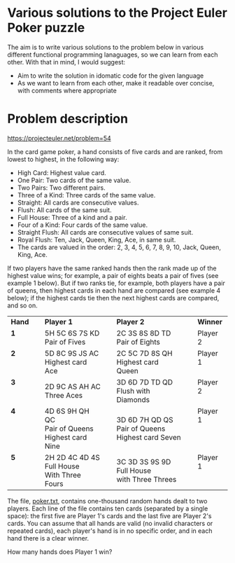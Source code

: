 # Various solutions to the Project Euler Poker puzzle

The aim is to write various solutions to the problem below in various different functional programming lanaguages, so we can learn from each other.  With that in mind, I would suggest:

- Aim to write the solution in idomatic code for the given language
- As we want to learn from each other, make it readable over concise, with comments where appropriate

# Problem description

https://projecteuler.net/problem=54


In the card game poker, a hand consists of five cards and are ranked, from lowest to highest, in the following way:

- High Card: Highest value card.
- One Pair: Two cards of the same value.
- Two Pairs: Two different pairs.
- Three of a Kind: Three cards of the same value.
- Straight: All cards are consecutive values.
- Flush: All cards of the same suit.
- Full House: Three of a kind and a pair.
- Four of a Kind: Four cards of the same value.
- Straight Flush: All cards are consecutive values of same suit.
- Royal Flush: Ten, Jack, Queen, King, Ace, in same suit.
- The cards are valued in the order: 2, 3, 4, 5, 6, 7, 8, 9, 10, Jack, Queen, King, Ace.

If two players have the same ranked hands then the rank made up of the highest value wins; for example, a pair of eights beats a pair of fives (see example 1 below). But if two ranks tie, for example, both players have a pair of queens, then highest cards in each hand are compared (see example 4 below); if the highest cards tie then the next highest cards are compared, and so on.

<div style="text-align:center;">
<table><tbody><tr><td><b>Hand</b></td><td>&nbsp;</td><td><b>Player 1</b></td><td>&nbsp;</td><td><b>Player 2</b></td><td>&nbsp;</td><td><b>Winner</b></td>
</tr><tr><td style="vertical-align:top;"><b>1</b></td><td>&nbsp;</td><td>5H 5C 6S 7S KD<br><div class="note">Pair of Fives</div></td><td>&nbsp;</td><td>2C 3S 8S 8D TD<br><div class="note">Pair of Eights</div></td><td>&nbsp;</td><td style="vertical-align:top;">Player 2</td>
</tr><tr><td style="vertical-align:top;"><b>2</b></td><td>&nbsp;</td><td>5D 8C 9S JS AC<br><div class="note">Highest card Ace</div></td><td>&nbsp;</td><td>2C 5C 7D 8S QH<br><div class="note">Highest card Queen</div></td><td>&nbsp;</td><td style="vertical-align:top;">Player 1</td>
</tr><tr><td style="vertical-align:top;"><b>3</b></td><td>&nbsp;</td><td>2D 9C AS AH AC<br><div class="note">Three Aces</div></td><td>&nbsp;</td><td>3D 6D 7D TD QD<br><div class="note">Flush  with Diamonds</div></td><td>&nbsp;</td><td style="vertical-align:top;">Player 2</td>
</tr><tr><td style="vertical-align:top;"><b>4</b></td><td>&nbsp;</td><td>4D 6S 9H QH QC<br><div class="note">Pair of Queens<br>Highest card Nine</div></td><td>&nbsp;</td><td>3D 6D 7H QD QS<br><div class="note">Pair of Queens<br>Highest card Seven</div></td><td>&nbsp;</td><td style="vertical-align:top;">Player 1</td>
</tr><tr><td style="vertical-align:top;"><b>5</b></td><td>&nbsp;</td><td>2H 2D 4C 4D 4S<br><div class="note">Full House<br>With Three Fours</div></td><td>&nbsp;</td><td>3C 3D 3S 9S 9D<br><div class="note">Full House<br>with Three Threes</div></td><td>&nbsp;</td><td style="vertical-align:top;">Player 1</td>
</tr></tbody></table></div>

The file, [poker.txt](poker.txt), contains one-thousand random hands dealt to two players. Each line of the file contains ten cards (separated by a single space): the first five are Player 1's cards and the last five are Player 2's cards. You can assume that all hands are valid (no invalid characters or repeated cards), each player's hand is in no specific order, and in each hand there is a clear winner.

How many hands does Player 1 win?
